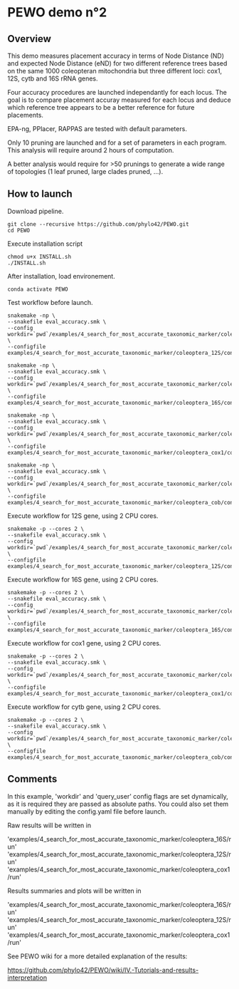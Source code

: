 # PEWO demo n°2

## Overview

This demo measures placement accuracy in terms of Node Distance (ND)
and expected Node Distance (eND) for two different reference trees
based on the same 1000 coleopteran mitochondria but three different
loci: cox1, 12S, cytb and 16S rRNA genes.

Four accuracy procedures are launched independantly for each locus.
The goal is to compare placement accuray measured for each locus and
deduce which reference tree appears to be a better reference for future
placements. 

EPA-ng, PPlacer, RAPPAS are tested with default parameters.

Only 10 pruning are launched and for a set of parameters in each program.
This analysis will require around 2 hours of computation.

A better analysis would require for >50 prunings to generate a wide
range of topologies (1 leaf pruned, large clades pruned, ...).


## How to launch

Download pipeline.
```
git clone --recursive https://github.com/phylo42/PEWO.git
cd PEWO
```

Execute installation script
```
chmod u+x INSTALL.sh
./INSTALL.sh
```

After installation, load environement.
```
conda activate PEWO
```

Test workflow before launch.
```
snakemake -np \
--snakefile eval_accuracy.smk \
--config workdir=`pwd`/examples/4_search_for_most_accurate_taxonomic_marker/coleoptera_12S/run \
--configfile examples/4_search_for_most_accurate_taxonomic_marker/coleoptera_12S/config_12S.yaml

snakemake -np \
--snakefile eval_accuracy.smk \
--config workdir=`pwd`/examples/4_search_for_most_accurate_taxonomic_marker/coleoptera_16S/run \
--configfile examples/4_search_for_most_accurate_taxonomic_marker/coleoptera_16S/config_16S.yaml

snakemake -np \
--snakefile eval_accuracy.smk \
--config workdir=`pwd`/examples/4_search_for_most_accurate_taxonomic_marker/coleoptera_cox1/run \
--configfile examples/4_search_for_most_accurate_taxonomic_marker/coleoptera_cox1/config_cox1.yaml

snakemake -np \
--snakefile eval_accuracy.smk \
--config workdir=`pwd`/examples/4_search_for_most_accurate_taxonomic_marker/coleoptera_cob/run \
--configfile examples/4_search_for_most_accurate_taxonomic_marker/coleoptera_cob/config_cob.yaml
```

Execute workflow for 12S gene, using 2 CPU cores.
```
snakemake -p --cores 2 \
--snakefile eval_accuracy.smk \
--config workdir=`pwd`/examples/4_search_for_most_accurate_taxonomic_marker/coleoptera_12S/run \
--configfile examples/4_search_for_most_accurate_taxonomic_marker/coleoptera_12S/config_12S.yaml
```

Execute workflow for 16S gene, using 2 CPU cores.
```
snakemake -p --cores 2 \
--snakefile eval_accuracy.smk \
--config workdir=`pwd`/examples/4_search_for_most_accurate_taxonomic_marker/coleoptera_16S/run  \
--configfile examples/4_search_for_most_accurate_taxonomic_marker/coleoptera_16S/config_16S.yaml
```

Execute workflow for cox1 gene, using 2 CPU cores.
```
snakemake -p --cores 2 \
--snakefile eval_accuracy.smk \
--config workdir=`pwd`/examples/4_search_for_most_accurate_taxonomic_marker/coleoptera_cox1/run  \
--configfile examples/4_search_for_most_accurate_taxonomic_marker/coleoptera_cox1/config_cox1.yaml
```

Execute workflow for cytb gene, using 2 CPU cores.
```
snakemake -p --cores 2 \
--snakefile eval_accuracy.smk \
--config workdir=`pwd`/examples/4_search_for_most_accurate_taxonomic_marker/coleoptera_cob/run  \
--configfile examples/4_search_for_most_accurate_taxonomic_marker/coleoptera_cob/config_cob.yaml
```


## Comments

In this example, 'workdir' and 'query_user' config flags are set
dynamically, as it is required they are passed as absolute paths.
You could also set them manually by editing the config.yaml file
before launch.

Raw results will be written in

'examples/4_search_for_most_accurate_taxonomic_marker/coleoptera_16S/run'
'examples/4_search_for_most_accurate_taxonomic_marker/coleoptera_12S/run'
'examples/4_search_for_most_accurate_taxonomic_marker/coleoptera_cox1/run'

Results summaries and plots will be written in

'examples/4_search_for_most_accurate_taxonomic_marker/coleoptera_16S/run'
'examples/4_search_for_most_accurate_taxonomic_marker/coleoptera_12S/run'
'examples/4_search_for_most_accurate_taxonomic_marker/coleoptera_cox1/run'

See PEWO wiki for a more detailed explanation of the results:

https://github.com/phylo42/PEWO/wiki/IV.-Tutorials-and-results-interpretation
